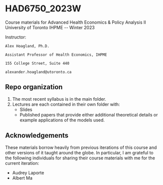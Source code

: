 # HAD6750_2023W

Course materials for Advanced Health Economics &amp; Policy Analysis II
University of Toronto IHPME -- Winter 2023

Instructor: 

    Alex Hoagland, Ph.D. 
    
    Assistant Professor of Health Economics, IHPME
    
    155 College Street, Suite 440
    
    alexander.hoagland@utoronto.ca 
            
 ## Repo organization
 1. The most recent syllabus is in the main folder. 
 2. Lectures are each contained in their own folder with: 
     + Slides
     + Published papers that provide either additional theoretical details or example applications of the models used. 

## Acknowledgements
These materials borrow heavily from previous iterations of this course and other versions of it taught around the globe. In particular, I am grateful to the following individuals for sharing their course materials with me for the current iteration: 
* Audrey Laporte
* Albert Ma

